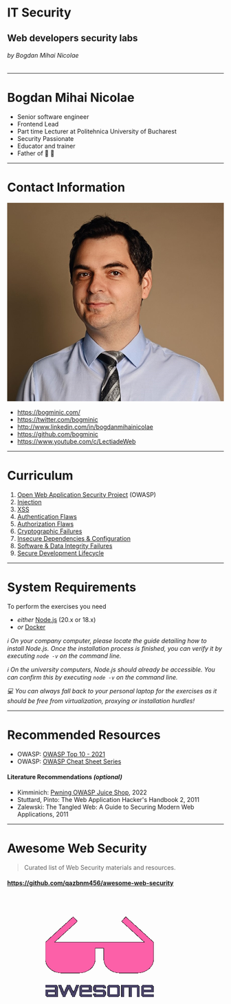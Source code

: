 <!-- theme: default -->
<!-- paginate: true -->
<!-- footer: Copyright (c) by **Bogdan Mihai Nicolae** | Licensed under [CC-BY-SA 4.0](https://creativecommons.org/licenses/by-sa/4.0/) -->

# IT Security

## Web developers security labs

###### by Bogdan Mihai Nicolae

---
# Bogdan Mihai Nicolae

- Senior software engineer
- Frontend Lead
- Part time Lecturer at Politehnica University of Bucharest
- Security Passionate
- Educator and trainer
- Father of 👶 👦

---

# Contact Information

![bg left:45%](images/01-00-introduction/bogdan-mihai-nicolae.jpg)

* <https://bogminic.com/>
* <https://twitter.com/bogminic>
* <http://www.linkedin.com/in/bogdanmihainicolae>
* <https://github.com/bogminic>
* <https://www.youtube.com/c/LectiadeWeb>

---

# Curriculum

1. [Open Web Application Security Project](01-01-owasp.md) (OWASP)
2. [Injection](01-02-injection.md)
3. [XSS](01-03-xss.md)
4. [Authentication Flaws](01-04-authentication_flaws.md)
5. [Authorization Flaws](01-05-authorization_flaws.md)
6. [Cryptographic Failures](01-06-cryptographic_failures.md)
7. [Insecure Dependencies & Configuration](01-07-insecure_dependencies_and_configuration.md)
8. [Software & Data Integrity Failures](01-08-integrity_failures.md)
9. [Secure Development Lifecycle](01-09-sdlc.md)

---

# System Requirements

To perform the exercises you need

* _either_ [Node.js](https://nodejs.org) (20.x or 18.x)
* _or_ [Docker](https://www.docker.com/)

_:information_source: On your company computer, please locate the guide detailing how to install Node.js. Once the installation process is finished, you can verify it by executing `node -v` on the command line._

_:information_source: On the university computers, Node.js should already be accessible. You can confirm this by executing `node -v` on the command line._

_:computer: You can always fall back to your personal laptop for the
exercises as it should be free from virtualization, proxying or
installation hurdles!_

---

# Recommended Resources

* OWASP:
  [OWASP Top 10 - 2021](https://owasp.org/Top10/)
* OWASP: [OWASP Cheat Sheet Series](https://cheatsheetseries.owasp.org/)

#### Literature Recommendations _(optional)_

* Kimminich: [Pwning OWASP Juice Shop](https://leanpub.com/juice-shop),
  2022
* Stuttard, Pinto: The Web Application Hacker's Handbook 2, 2011
* Zalewski: The Tangled Web: A Guide to Securing Modern Web
  Applications, 2011

---

# Awesome Web Security

> Curated list of Web Security materials and resources.

#### https://github.com/qazbnm456/awesome-web-security

[![Awesome List Logo](images/01-00-introduction/logo.png)](https://github.com/sindresorhus/awesome)
